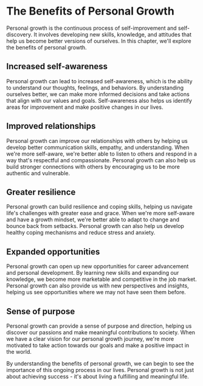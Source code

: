 The Benefits of Personal Growth
====================================================================

Personal growth is the continuous process of self-improvement and self-discovery. It involves developing new skills, knowledge, and attitudes that help us become better versions of ourselves. In this chapter, we'll explore the benefits of personal growth.

Increased self-awareness
------------------------

Personal growth can lead to increased self-awareness, which is the ability to understand our thoughts, feelings, and behaviors. By understanding ourselves better, we can make more informed decisions and take actions that align with our values and goals. Self-awareness also helps us identify areas for improvement and make positive changes in our lives.

Improved relationships
----------------------

Personal growth can improve our relationships with others by helping us develop better communication skills, empathy, and understanding. When we're more self-aware, we're better able to listen to others and respond in a way that's respectful and compassionate. Personal growth can also help us build stronger connections with others by encouraging us to be more authentic and vulnerable.

Greater resilience
------------------

Personal growth can build resilience and coping skills, helping us navigate life's challenges with greater ease and grace. When we're more self-aware and have a growth mindset, we're better able to adapt to change and bounce back from setbacks. Personal growth can also help us develop healthy coping mechanisms and reduce stress and anxiety.

Expanded opportunities
----------------------

Personal growth can open up new opportunities for career advancement and personal development. By learning new skills and expanding our knowledge, we become more marketable and competitive in the job market. Personal growth can also provide us with new perspectives and insights, helping us see opportunities where we may not have seen them before.

Sense of purpose
----------------

Personal growth can provide a sense of purpose and direction, helping us discover our passions and make meaningful contributions to society. When we have a clear vision for our personal growth journey, we're more motivated to take action towards our goals and make a positive impact in the world.

By understanding the benefits of personal growth, we can begin to see the importance of this ongoing process in our lives. Personal growth is not just about achieving success - it's about living a fulfilling and meaningful life.


